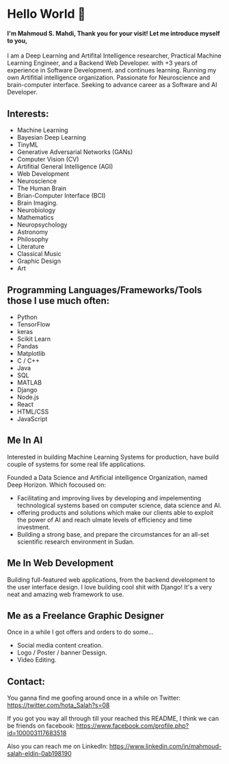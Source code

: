 # Hello World 👋

#### I'm Mahmoud S. Mahdi, Thank you for your visit! Let me introduce myself to you,
I am a Deep Learning and Artifital Intelligence researcher, Practical Machine Learning Engineer, and a Backend Web Developer. with +3 years of experience in Software Development، and continues learning. Running my own Artifitial intelligence organization. Passionate for Neuroscience and brain-computer interface. Seeking to advance career as a Software and AI Developer.


## Interests:

- Machine Learning
- Bayesian Deep Learning
- TinyML
- Generative Adversarial Networks (GANs)
- Computer Vision (CV)
- Artifitial General Intelligence (AGI)
- Web Development
- Neuroscience
- The Human Brain
- Brian-Computer Interface (BCI)
- Brain Imaging.
- Neurobiology
- Mathematics
- Neuropsychology
- Astronomy
- Philosophy
- Literature
- Classical Music
- Graphic Design
- Art


## Programming Languages/Frameworks/Tools those I use much often:

- Python
- TensorFlow
- keras
- Scikit Learn
- Pandas
- Matplotlib
- C / C++
- Java
- SQL
- MATLAB
- Django
- Node.js
- React
- HTML/CSS
- JavaScript


## Me In AI

Interested in building Machine Learning Systems for production, have build couple of systems for some real life applications.

Founded a Data Science and Artificial intelligence Organization, named Deep Horizon. Which focoused on:
- Facilitating and improving lives by developing and impelementing technological systems based on computer science, data science and AI.
- offering products and solutions which make our clients able to exploit the power of AI and reach ulmate levels of efficiency and time investment.
- Building a strong base, and prepare the circumstances for an all-set scientific research environment in Sudan.


## Me In Web Development

Building full-featured web applications, from the backend development to the user interface design.
I love building cool shit with Django! It's a very neat and amazing web framework to use.


## Me as a Freelance Graphic Designer

Once in a while I got offers and orders to do some...
- Social media content creation.
- Logo / Poster / banner Dessign.
- Video Editing.


## Contact:

You ganna find me goofing around once in a while on Twitter:
https://twitter.com/hota_Salah?s=08

If you got you way all through till your reached this README, I think we can be friends on facebook:
https://www.facebook.com/profile.php?id=100003117683518

Also you can reach me on LinkedIn:
https://www.linkedin.com/in/mahmoud-salah-eldin-0ab198190





<!--
**hotasalah/hotasalah** is a ✨ _special_ ✨ repository because its `README.md` (this file) appears on your GitHub profile.

Here are some ideas to get you started:

- 🔭 I’m currently working on ...
- 🌱 I’m currently learning ...
- 👯 I’m looking to collaborate on ...
- 🤔 I’m looking for help with ...
- 💬 Ask me about ...
- 📫 How to reach me: ...
- 😄 Pronouns: ...
- ⚡ Fun fact: ...
-->
